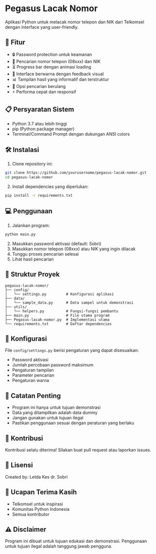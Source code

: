 # Pegasus Lacak Nomor

Aplikasi Python untuk melacak nomor telepon dan NIK dari Telkomsel dengan interface yang user-friendly.

## 🚀 Fitur

- 🔒 Password protection untuk keamanan
- 📱 Pencarian nomor telepon (08xxx) dan NIK
- ⏳ Progress bar dengan animasi loading
- 🎨 Interface berwarna dengan feedback visual
- 📊 Tampilan hasil yang informatif dan terstruktur
- 🔄 Opsi pencarian berulang
- ⚡ Performa cepat dan responsif

## 📋 Persyaratan Sistem

- Python 3.7 atau lebih tinggi
- pip (Python package manager)
- Terminal/Command Prompt dengan dukungan ANSI colors

## 🛠️ Instalasi

1. Clone repository ini:
```bash
git clone https://github.com/yourusername/pegasus-lacak-nomor.git
cd pegasus-lacak-nomor
```

2. Install dependencies yang diperlukan:
```bash
pip install -r requirements.txt
```

## 💻 Penggunaan

1. Jalankan program:
```bash
python main.py
```

2. Masukkan password aktivasi (default: Sobri)
3. Masukkan nomor telepon (08xxx) atau NIK yang ingin dilacak
4. Tunggu proses pencarian selesai
5. Lihat hasil pencarian

## 📁 Struktur Proyek

```
pegasus-lacak-nomor/
├── config/
│   └── settings.py         # Konfigurasi aplikasi
├── data/
│   └── sample_data.py      # Data sampel untuk demonstrasi
├── utils/
│   └── helpers.py          # Fungsi-fungsi pembantu
├── main.py                 # File utama program
├── Pegasus-lacak-nomor.py  # Implementasi utama
└── requirements.txt        # Daftar dependencies
```

## 🔧 Konfigurasi

File `config/settings.py` berisi pengaturan yang dapat disesuaikan:
- Password aktivasi
- Jumlah percobaan password maksimum
- Pengaturan tampilan
- Parameter pencarian
- Pengaturan warna

## 📝 Catatan Penting

- Program ini hanya untuk tujuan demonstrasi
- Data yang ditampilkan adalah data dummy
- Jangan gunakan untuk tujuan ilegal
- Pastikan penggunaan sesuai dengan peraturan yang berlaku

## 🤝 Kontribusi

Kontribusi selalu diterima! Silakan buat pull request atau laporkan issues.

## 📄 Lisensi

Created by: Letda Kes dr. Sobri

## 🙏 Ucapan Terima Kasih

- Telkomsel untuk inspirasi
- Komunitas Python Indonesia
- Semua kontributor

## ⚠️ Disclaimer

Program ini dibuat untuk tujuan edukasi dan demonstrasi. Penggunaan untuk tujuan ilegal adalah tanggung jawab pengguna. 
